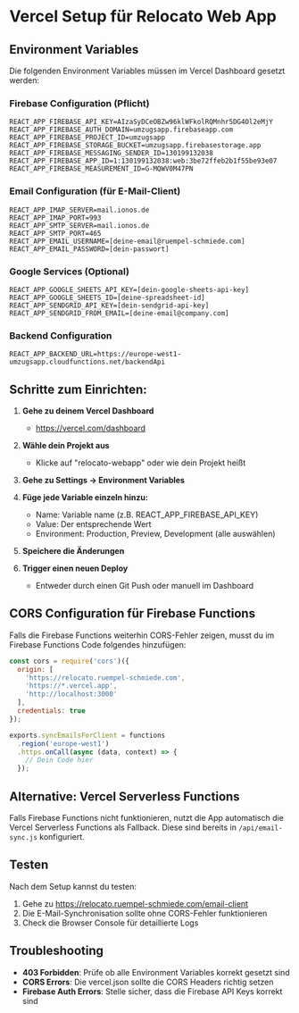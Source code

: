 # Vercel Setup für Relocato Web App

## Environment Variables

Die folgenden Environment Variables müssen im Vercel Dashboard gesetzt werden:

### Firebase Configuration (Pflicht)
```
REACT_APP_FIREBASE_API_KEY=AIzaSyDCeOBZw96klWFkolRQMnhr5DG4Ol2eMjY
REACT_APP_FIREBASE_AUTH_DOMAIN=umzugsapp.firebaseapp.com
REACT_APP_FIREBASE_PROJECT_ID=umzugsapp
REACT_APP_FIREBASE_STORAGE_BUCKET=umzugsapp.firebasestorage.app
REACT_APP_FIREBASE_MESSAGING_SENDER_ID=130199132038
REACT_APP_FIREBASE_APP_ID=1:130199132038:web:3be72ffeb2b1f55be93e07
REACT_APP_FIREBASE_MEASUREMENT_ID=G-MQWV0M47PN
```

### Email Configuration (für E-Mail-Client)
```
REACT_APP_IMAP_SERVER=mail.ionos.de
REACT_APP_IMAP_PORT=993
REACT_APP_SMTP_SERVER=mail.ionos.de
REACT_APP_SMTP_PORT=465
REACT_APP_EMAIL_USERNAME=[deine-email@ruempel-schmiede.com]
REACT_APP_EMAIL_PASSWORD=[dein-passwort]
```

### Google Services (Optional)
```
REACT_APP_GOOGLE_SHEETS_API_KEY=[dein-google-sheets-api-key]
REACT_APP_GOOGLE_SHEETS_ID=[deine-spreadsheet-id]
REACT_APP_SENDGRID_API_KEY=[dein-sendgrid-api-key]
REACT_APP_SENDGRID_FROM_EMAIL=[deine-email@company.com]
```

### Backend Configuration
```
REACT_APP_BACKEND_URL=https://europe-west1-umzugsapp.cloudfunctions.net/backendApi
```

## Schritte zum Einrichten:

1. **Gehe zu deinem Vercel Dashboard**
   - https://vercel.com/dashboard

2. **Wähle dein Projekt aus**
   - Klicke auf "relocato-webapp" oder wie dein Projekt heißt

3. **Gehe zu Settings → Environment Variables**

4. **Füge jede Variable einzeln hinzu:**
   - Name: Variable name (z.B. REACT_APP_FIREBASE_API_KEY)
   - Value: Der entsprechende Wert
   - Environment: Production, Preview, Development (alle auswählen)

5. **Speichere die Änderungen**

6. **Trigger einen neuen Deploy**
   - Entweder durch einen Git Push oder manuell im Dashboard

## CORS Configuration für Firebase Functions

Falls die Firebase Functions weiterhin CORS-Fehler zeigen, musst du im Firebase Functions Code folgendes hinzufügen:

```javascript
const cors = require('cors')({
  origin: [
    'https://relocato.ruempel-schmiede.com',
    'https://*.vercel.app',
    'http://localhost:3000'
  ],
  credentials: true
});

exports.syncEmailsForClient = functions
  .region('europe-west1')
  .https.onCall(async (data, context) => {
    // Dein Code hier
  });
```

## Alternative: Vercel Serverless Functions

Falls Firebase Functions nicht funktionieren, nutzt die App automatisch die Vercel Serverless Functions als Fallback. Diese sind bereits in `/api/email-sync.js` konfiguriert.

## Testen

Nach dem Setup kannst du testen:
1. Gehe zu https://relocato.ruempel-schmiede.com/email-client
2. Die E-Mail-Synchronisation sollte ohne CORS-Fehler funktionieren
3. Check die Browser Console für detaillierte Logs

## Troubleshooting

- **403 Forbidden**: Prüfe ob alle Environment Variables korrekt gesetzt sind
- **CORS Errors**: Die vercel.json sollte die CORS Headers richtig setzen
- **Firebase Auth Errors**: Stelle sicher, dass die Firebase API Keys korrekt sind